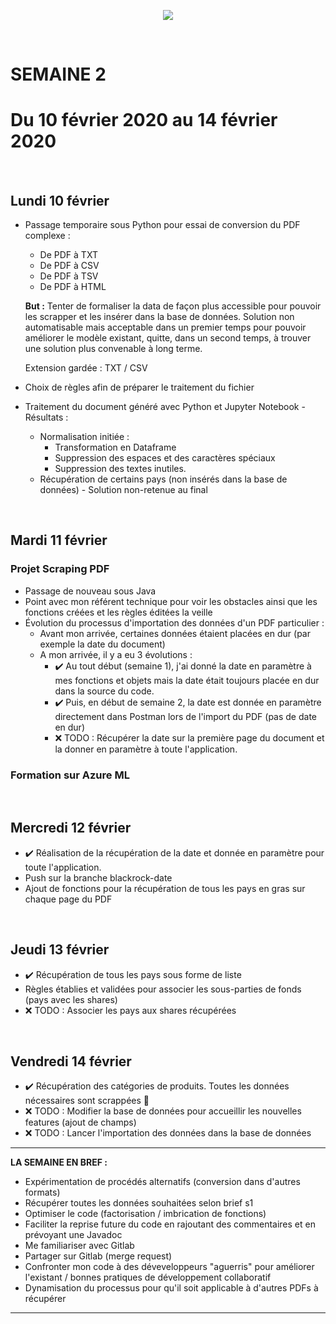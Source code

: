<p align="center"><img src="https://zupimages.net/up/20/06/pd6r.png"></p>
<br/>

# SEMAINE 2
# Du 10 février 2020 au 14 février 2020
<br/>

## Lundi 10 février

* Passage temporaire sous Python pour essai de conversion du PDF complexe :
    * De PDF à TXT
    * De PDF à CSV
    * De PDF à TSV
    * De PDF à HTML

    **But :** Tenter de formaliser la data de façon plus accessible pour pouvoir les scrapper et les insérer dans la base de données. Solution non automatisable mais acceptable dans un premier temps pour pouvoir améliorer le modèle existant, quitte, dans un second temps, à trouver une solution plus convenable à long terme.

    Extension gardée : TXT / CSV

* Choix de règles afin de préparer le traitement du fichier
* Traitement du document généré avec Python et Jupyter Notebook - Résultats :
    * Normalisation initiée : 
        * Transformation en Dataframe
        * Suppression des espaces et des caractères spéciaux  
        * Suppression des textes inutiles.
    * Récupération de certains pays (non insérés dans la base de données) - Solution non-retenue au final
<br/>

## Mardi 11 février

### Projet Scraping PDF
* Passage de nouveau sous Java
* Point avec mon référent technique pour voir les obstacles ainsi que les fonctions créées et les règles éditées la veille
* Évolution du processus d'importation des données d'un PDF particulier : 
    * Avant mon arrivée, certaines données étaient placées en dur (par exemple la date du document)
    * A mon arrivée, il y a eu 3 évolutions : 
        * :heavy_check_mark: Au tout début (semaine 1), j'ai donné la date en paramètre à mes fonctions et objets mais la date était toujours placée en dur dans la source du code. 
        * :heavy_check_mark: Puis, en début de semaine 2, la date est donnée en paramètre directement dans Postman lors de l'import du PDF (pas de date en dur)
        * :x: TODO : Récupérer la date sur la première page du document et la donner en paramètre à toute l'application.

### Formation sur Azure ML
<br/>

## Mercredi 12 février

* :heavy_check_mark: Réalisation de la récupération de la date et donnée en paramètre pour toute l'application.
* Push sur la branche blackrock-date
* Ajout de fonctions pour la récupération de tous les pays en gras sur chaque page du PDF
<br/>

## Jeudi 13 février

* :heavy_check_mark: Récupération de tous les pays sous forme de liste
* Règles établies et validées pour associer les sous-parties de fonds (pays avec les shares)
* :x: TODO : Associer les pays aux shares récupérées
<br/>

## Vendredi 14 février

* :heavy_check_mark: Récupération des catégories de produits. Toutes les données nécessaires sont scrappées :muscle:
* :x: TODO : Modifier la base de données pour accueillir les nouvelles features (ajout de champs) 
* :x: TODO : Lancer l'importation des données dans la base de données



---------------------------------

**LA SEMAINE EN BREF :** 
- Expérimentation de procédés alternatifs (conversion dans d'autres formats)
- Récupérer toutes les données souhaitées selon brief s1
- Optimiser le code (factorisation / imbrication de fonctions)
- Faciliter la reprise future du code en rajoutant des commentaires et en prévoyant une Javadoc
- Me familiariser avec Gitlab
- Partager sur Gitlab (merge request)
- Confronter mon code à des déveveloppeurs "aguerris" pour améliorer l'existant / bonnes pratiques de développement collaboratif
- Dynamisation du processus pour qu'il soit applicable à d'autres PDFs à récupérer

---------------------------------
